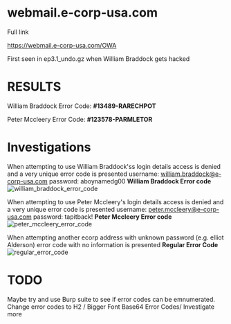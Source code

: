 webmail.e-corp-usa.com
======================

Full link

https://webmail.e-corp-usa.com/OWA

First seen in ep3.1_undo.gz when William Braddock gets hacked

RESULTS
=======

William Braddock Error Code:
**#13489-RARECHPOT**

Peter Mccleery Error Code:
**#123578-PARMLETOR**


Investigations
==============
When attempting to use William Braddock'ss login details access is denied and a very unique error code is presented
username: william.braddock@e-corp-usa.com 
password: aboynamedg00
**William Braddock Error code**
![william_braddock_error_code](https://github.com/z3r07h/Mr-R0B0T-s03-ARG/tree/master/Sites/webmail.e-corp-usa.com/screenshots/william_braddock_login_error.jpg)


When attempting to use Peter Mccleery's login details access is denied and a very unique error code is presented
username: peter.mccleery@e-corp-usa.com
password: tapitback!
**Peter Mccleery Error code**
![peter_mccleery_error_code](https://github.com/z3r07h/Mr-R0B0T-s03-ARG/tree/master/Sites/webmail.e-corp-usa.com/screenshots/peter_mccleery_login_error.jpg)


When attempting another ecorp address with unknown password (e.g. elliot Alderson) error code with no information is presented
**Regular Error Code**
![regular_error_code](https://github.com/z3r07h/Mr-R0B0T-s03-ARG/tree/master/Sites/webmail.e-corp-usa.com/screenshots/regular_error_code.jpg)




TODO
====

Maybe try and use Burp suite to see if error codes can be emnumerated. 
Change error codes to H2 / Bigger Font
Base64 Error Codes/ Investigate more

